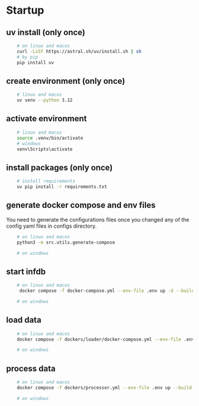 # Startup

## uv install (only once)
```bash
    # on linux and macos
    curl -LsSf https://astral.sh/uv/install.sh | sh
    # by pip
    pip install uv
```

## create environment (only once)
```bash
    # linux and macos
    uv venv --python 3.12
```

## activate environment
```bash
    # linux and macos
    source .venv/bin/activate
    # windows
    venv\Scripts\activate
```

## install packages (only once)
```bash
    # install requirements
    uv pip install -r requirements.txt
```

## generate docker compose and env files
You need to generate the configurations files once you changed any of the config yaml files in configs directory.
```bash
    # on linux and macos
    python3 -m src.utils.generate-compose

    # on windows
```

## start infdb
```bash
    # on linux and macos
     docker compose -f docker-compose.yml --env-file .env up -d --build

    # on windows
```


## load data
```bash
    # on linux and macos
    docker compose -f dockers/loader/docker-compose.yml --env-file .env up --build

    # on windows
```

## process data
```bash
    # on linux and macos
    docker compose -f dockers/processor.yml --env-file .env up --build

    # on windows
```
